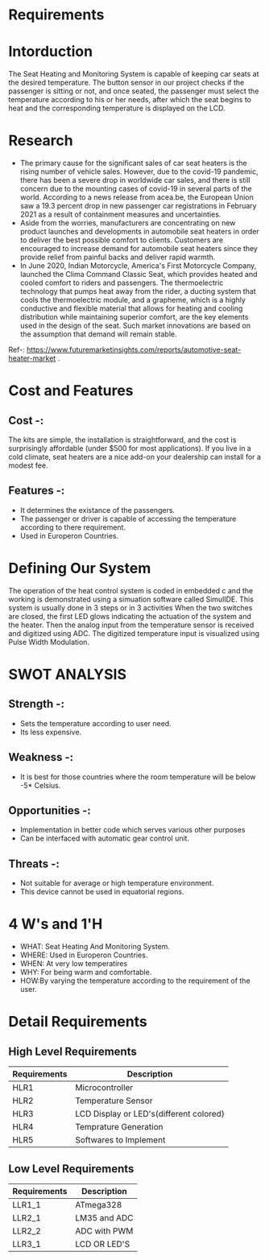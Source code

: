 # Requirements
# Intorduction
The Seat Heating and Monitoring System is capable of keeping car seats at the desired temperature. The button sensor in our project checks if the passenger is sitting or not, and once seated, the passenger must select the temperature according to his or her needs, after which the seat begins to heat and the corresponding temperature is displayed on the LCD.

# Research
- The primary cause for the significant sales of car seat heaters is the rising number of vehicle sales. However, due to the covid-19 pandemic, there has been a severe drop in worldwide car sales, and there is still concern due to the mounting cases of covid-19 in several parts of the world. According to a news release from acea.be, the European Union saw a 19.3 percent drop in new passenger car registrations in February 2021 as a result of containment measures and uncertainties.
- Aside from the worries, manufacturers are concentrating on new product launches and developments in automobile seat heaters in order to deliver the best possible comfort to clients. Customers are encouraged to increase demand for automobile seat heaters since they provide relief from painful backs and deliver rapid warmth.
- In June 2020, Indian Motorcycle, America's First Motorcycle Company, launched the Clima Command Classic Seat, which provides heated and cooled comfort to riders and passengers. The thermoelectric technology that pumps heat away from the rider, a ducting system that cools the thermoelectric module, and a grapheme, which is a highly conductive and flexible material that allows for heating and cooling distribution while maintaining superior comfort, are the key elements used in the design of the seat. Such market innovations are based on the assumption that demand will remain stable.

Ref-: https://www.futuremarketinsights.com/reports/automotive-seat-heater-market .

# Cost and Features

## Cost -:
 The kits are simple, the installation is straightforward, and the cost is surprisingly affordable (under $500 for most applications). If you live in a cold climate, seat heaters are a nice add-on your dealership can install for a modest fee.
 
 ## Features -:
-  It determines the existance of the passengers.
-  The passenger or driver is capable of accessing the temperature according to there requirement.
-  Used in Europeron Countries.
# Defining Our System
The operation of the heat control system is coded in embedded c and the working is demonstrated using a simuation software called SimulIDE.
This system is usually done in 3 steps or in 3 activities
When the two switches are closed, the first LED glows indicating the actuation of the system and the heater.
Then the analog input from the temperature sensor is received and digitized using ADC.
The digitized temperature input is visualized using Pulse Width Modulation.

# SWOT ANALYSIS

## Strength -:
- Sets the temperature according to user need.
- Its less expensive.

## Weakness -:
- It is best for those countries where the room temperature will be below -5* Celsius.

## Opportunities -:
- Implementation in better code which serves various other purposes
- Can be interfaced with automatic gear control unit.

## Threats -:
- Not suitable for average or high temperature environment.
- This device cannot be used in equatorial regions.

# 4 W's and 1'H
* WHAT: Seat Heating And Monitoring System.
* WHERE: Used in Europeron Countries.
* WHEN: At very low temperatires
* WHY: For being warm and comfortable.
* HOW:By varying the temperature according to the requirement of the user.

 # Detail Requirements
## High Level Requirements
| Requirements | Description |
| --- | --- |
| HLR1 | Microcontroller |
| HLR2 | Temperature Sensor |
| HLR3 | LCD Display or LED&#39;s(different colored) |
| HLR4 | Temprature Generation |
| HLR5 | Softwares to Implement |
## Low Level Requirements
| Requirements | Description |
| --- | --- |
| LLR1\_1 | ATmega328 |
| LLR2\_1 | LM35 and ADC |
| LLR2\_2 | ADC with PWM |
| LLR3\_1 | LCD OR LED&#39;S |

